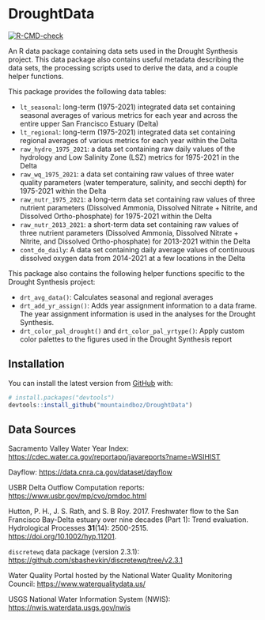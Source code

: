 
<!-- README.md is generated from README.Rmd. Please edit that file -->

# DroughtData

<!-- badges: start -->

[![R-CMD-check](https://github.com/mountaindboz/DroughtData/workflows/R-CMD-check/badge.svg)](https://github.com/mountaindboz/DroughtData/actions)
<!-- badges: end -->

An R data package containing data sets used in the Drought Synthesis
project. This data package also contains useful metadata describing the
data sets, the processing scripts used to derive the data, and a couple
helper functions.

This package provides the following data tables:

-   `lt_seasonal`: long-term (1975-2021) integrated data set containing
    seasonal averages of various metrics for each year and across the
    entire upper San Francisco Estuary (Delta)
-   `lt_regional`: long-term (1975-2021) integrated data set containing
    regional averages of various metrics for each year within the Delta
-   `raw_hydro_1975_2021`: a data set containing raw daily values of the
    hydrology and Low Salinity Zone (LSZ) metrics for 1975-2021 in the
    Delta
-   `raw_wq_1975_2021`: a data set containing raw values of three water
    quality parameters (water temperature, salinity, and secchi depth)
    for 1975-2021 within the Delta
-   `raw_nutr_1975_2021`: a long-term data set containing raw values of
    three nutrient parameters (Dissolved Ammonia, Dissolved Nitrate +
    Nitrite, and Dissolved Ortho-phosphate) for 1975-2021 within the
    Delta
-   `raw_nutr_2013_2021`: a short-term data set containing raw values of
    three nutrient parameters (Dissolved Ammonia, Dissolved Nitrate +
    Nitrite, and Dissolved Ortho-phosphate) for 2013-2021 within the
    Delta
-   `cont_do_daily`: A data set containing daily average values of
    continuous dissolved oxygen data from 2014-2021 at a few locations
    in the Delta

This package also contains the following helper functions specific to
the Drought Synthesis project:

-   `drt_avg_data()`: Calculates seasonal and regional averages
-   `drt_add_yr_assign()`: Adds year assignment information to a data
    frame. The year assignment information is used in the analyses for
    the Drought Synthesis.
-   `drt_color_pal_drought()` and `drt_color_pal_yrtype()`: Apply custom
    color palettes to the figures used in the Drought Synthesis report

## Installation

You can install the latest version from [GitHub](https://github.com/)
with:

``` r
# install.packages("devtools")
devtools::install_github("mountaindboz/DroughtData")
```

## Data Sources

Sacramento Valley Water Year Index:
<https://cdec.water.ca.gov/reportapp/javareports?name=WSIHIST>

Dayflow: <https://data.cnra.ca.gov/dataset/dayflow>

USBR Delta Outflow Computation reports:
<https://www.usbr.gov/mp/cvo/pmdoc.html>

Hutton, P. H., J. S. Rath, and S. B Roy. 2017. Freshwater flow to the
San Francisco Bay-Delta estuary over nine decades (Part 1): Trend
evaluation. Hydrological Processes **31**(14): 2500-2515.
<https://doi.org/10.1002/hyp.11201>.

`discretewq` data package (version 2.3.1):
<https://github.com/sbashevkin/discretewq/tree/v2.3.1>

Water Quality Portal hosted by the National Water Quality Monitoring
Council: <https://www.waterqualitydata.us/>

USGS National Water Information System (NWIS):
<https://nwis.waterdata.usgs.gov/nwis>
